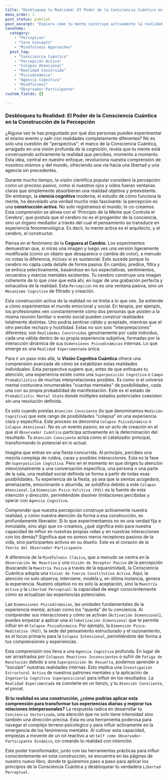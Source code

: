 ```yaml
---
title: "Desbloquea tu Realidad: El Poder de la Consciencia Cuántica en la Construcción de la Percepción"
menu_order: 1
post_status: publish
post_excerpt: "Explora cómo tu mente construye activamente la realidad que percibes, no solo la registra. Este artículo profundiza en los principios de la Consciencia Cuántica, revelando el proceso de Colapso Atencional y tu poder inherente para moldear tu experiencia y transformar tu vida."
taxonomy:
  category:
    - "Perception"
    - "Core Concepts"
    - "Mindfulness Approaches"
  post_tag:
    - "Consciencia Cuántica"
    - "Percepción Activa"
    - "Colapso Atencional"
    - "Realidad Construida"
    - "Psicodinámica"
    - "Agencia Cognitiva"
    - "Mindfulness"
    - "Observador-Participante"
custom_fields: {}

---
```


### Desbloquea tu Realidad: El Poder de la Consciencia Cuántica en la Construcción de la Percepción

¿Alguna vez te has preguntado por qué dos personas pueden experimentar el mismo evento y salir con realidades completamente diferentes? No es solo una cuestión de "perspectiva"; el marco de la Consciencia Cuántica, arraigado en una visión profunda de la cognición, revela que tu mente está construyendo activamente la realidad que percibes, momento a momento. Esta idea, central en nuestro enfoque, revoluciona nuestra comprensión de nosotros mismos y del mundo, ofreciendo una vía hacia una libertad y una agencia sin precedentes.

Durante mucho tiempo, la visión científica popular consideró la percepción como un proceso pasivo, como si nuestros ojos y oídos fueran ventanas claras que simplemente absorbieran una realidad objetiva y preexistente. Sin embargo, la **ciencia cognitiva** moderna, el estudio de cómo funciona la mente, ha desvelado una verdad mucho más fascinante: la percepción es una **construcción activa**. No solo registramos el mundo; lo co-creamos. Esta comprensión se alinea con el 'Principio de la Mente que Controla el Cerebro', que postula que el cerebro no es el progenitor de la conciencia, sino un órgano mediador a través del cual el pensamiento se transduce en experiencia fenomenológica. Es decir, tu mente activa es el arquitecto, y el cerebro, el constructor.

Piensa en el fenómeno de la **Ceguera al Cambio**. Los experimentos demuestran que, si miras una imagen y luego ves una versión ligeramente modificada (como un objeto que desaparece o cambia de color), a menudo no notas la diferencia, incluso si es sustancial. Esto sucede porque tu cerebro no capta cada detalle de forma pasiva. En cambio, predice, filtra y se enfoca selectivamente, basándose en tus expectativas, sentimientos, recuerdos y marcos mentales existentes. Tu cerebro construye una imagen coherente de lo que *cree* que está ahí, en lugar de una grabación perfecta y exhaustiva de la realidad. Esta `Percepción` no es una ventana pasiva, sino un `Mecanismo Cognitivo` de filtrado y creación.

Esta construcción activa de la realidad no se limita a lo que ves. Se extiende a cómo experimentas el mundo emocional y social. En terapia, por ejemplo, los profesionales ven constantemente cómo dos personas que asisten a la misma reunión familiar o evento social pueden construir realidades totalmente distintas. Uno podría sentirse cálido y aceptado, mientras que el otro percibe rechazo y hostilidad. Estas no son solo "interpretaciones" diferentes; son `Realidades Construidas` genuinamente por cada individuo, cada una válida dentro de su propia experiencia subjetiva, formadas por la interacción dinámica de sus `Dimensiones Psicodinámicas` internas. Lo que emerge es una `Realidad Experimentada` única.

Para ir un paso más allá, la **Visión Cognitiva Cuántica** ofrece una comprensión avanzada de cómo se estabilizan estas realidades individuales. Esta perspectiva sugiere que, antes de que enfoques tu atención, una experiencia existe como una `Superposición Cognitiva` o `Campo Probabilístico` de muchas interpretaciones posibles. Es como si el universo mental contuviera innumerables "cuantas mentales" de posibilidades, cada una con su propia probabilidad de manifestación. Este es el estado de `Probabilistic Mental State` donde múltiples estados potenciales coexisten sin una resolución definida.

Es solo cuando prestas `Atención Consciente` (lo que denominamos `Medición Cognitiva`) que este rango de posibilidades "colapsa" en una experiencia clara y específica. Este proceso se denomina `Colapso Psicodinámico` o `Colapso Atencional`. No es un evento pasivo; es un acto de creación en el que el `Observador Cuántico` participa activamente en la determinación del resultado. Tu `Atención Consciente` actúa como el catalizador principal, transformando lo potencial en lo actual.

Imagina que entras en una fiesta concurrida. Al principio, percibes una mezcla compleja de ruidos, caras y posibles interacciones. Esta es la fase de `Superposición Cognitiva`. Pero en el momento en que diriges tu atención intencionalmente a una conversación específica, una persona o una parte de la sala, una realidad social definida se forma a partir de todas esas posibilidades. Tu experiencia de la fiesta, ya sea que la sientas acogedora, amenazante, emocionante o aburrida, se solidifica debido a este `Colapso Atencional`. La `Dimensión Psico-Volitiva (Pd1)` es la fuente de esta intención y dirección, permitiéndote disolver limitaciones percibidas y operar con `Agencia Cognitiva`.

Comprender que nuestra percepción construye activamente nuestra realidad, y cómo nuestra atención da forma a esa construcción, es profundamente liberador. Si lo que experimentamos no es una verdad fija e inmutable, sino algo que co-creamos, ¿qué significa esto para nuestra capacidad de influir en nuestras propias vidas y en nuestras interacciones con los demás? Significa que no somos meros receptores pasivos de la vida, sino participantes activos en su diseño. Este es el corazón de la `Teoría del Observador-Participante`.

A diferencia de la `Mindfulness Clásica`, que a menudo se centra en la `Observación No Reactiva` y una `Visión de Receptor Pasivo` de la percepción (buscando la `Maestría Pasiva` a través de la equanimidad), la Consciencia Cuántica adopta una `Visión de Fuerza Constitutiva Activa`. Aquí, la atención no solo observa; interviene, modela y, en última instancia, genera la experiencia. Nuestro objetivo no es solo la aceptación, sino la `Maestría Activa` y la `Libertad Perceptual`: la capacidad de elegir conscientemente cómo se actualizan las experiencias potenciales.

Las `Dimensiones Psicodinámicas`, las unidades fundamentales de la experiencia mental, actúan como los "quanta" de tu conciencia. Al comprender sus interacciones y cómo se activan (`Activación Dimensional`), puedes empezar a aplicar una `Alfabetización Dimensional` que te permite influir en el `Colapso Psicodinámico`. Por ejemplo, la `Dimensión Psico-Meditativa (Pd3)`, la sede del pensamiento estructurado y el razonamiento, es el locus primario para la `Colapso Intencional`, permitiéndote dar forma a tus comprensiones y experiencias.

Esta comprensión nos lleva a una `Agencia Cognitiva` profunda. En lugar de ser arrastrados por `Colapsos Reactivos Inconscientes` o sufrir de `Fatiga de Resolución` debido a una `Superposición No Resuelta`, podemos aprender a "esculpir" nuestras realidades internas. Esto implica una `Investigación Estructural Activa` de nuestros patrones mentales y la aplicación de `Ingeniería Cognitiva Superposicional` para influir en los resultados. La `Realidad Experimentada` se convierte en un lienzo, y tu `Atención Consciente`, el pincel.

**Si tu realidad es una construcción, ¿cómo podrías aplicar esta comprensión para transformar tus experiencias diarias y mejorar tus relaciones interpersonales?** La respuesta radica en desarrollar tu `Conciencia Vectorizada`, una atención que no solo tiene intensidad sino también una dirección precisa. Esta es una herramienta poderosa para navegar el complejo terreno psicológico y para influir activamente en la emergencia de los fenómenos mentales. Al cultivar esta capacidad, empiezas a moverte de un rol reactivo a un `Self como Observador-Participante Dinámico`, co-creando tu realidad con intención.

Este poder transformador, junto con las herramientas prácticas para influir conscientemente en esta construcción, se encuentra en las páginas de nuestro nuevo libro, donde te guiaremos paso a paso para aplicar los principios de la Consciencia Cuántica y desbloquear tu verdadera `Libertad Perceptual`.